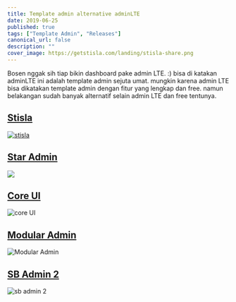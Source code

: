 ```yaml
---
title: Template admin alternative adminLTE
date: 2019-06-25
published: true
tags: ["Template Admin", "Releases"]
canonical_url: false
description: ""
cover_image: https://getstisla.com/landing/stisla-share.png
---
```


Bosen nggak sih tiap bikin dashboard pake admin LTE.  :) bisa di katakan adminLTE ini adalah template admin sejuta umat. mungkin karena admin LTE bisa dikatakan template admin dengan fitur yang lengkap dan free. namun belakangan sudah banyak alternatif selain admin LTE dan free tentunya.

## [Stisla](https://getstisla.com/)
[![stisla](https://getstisla.com/landing/stisla-share.png)](https://getstisla.com)  

## [Star Admin](https://github.com/BootstrapDash/StarAdmin-Free-Bootstrap-Admin-Template)
[![](https://github.com/BootstrapDash/StarAdmin-Free-Bootstrap-Admin-Template/raw/master/screenshot.jpg)](https://github.com/BootstrapDash/StarAdmin-Free-Bootstrap-Admin-Template)


## [Core UI](https://coreui.io/)
![core UI](https://coreui.io/assets/img/dark-layout.jpg)

## [Modular Admin](https://github.com/modularcode/modular-admin-html)
![Modular Admin](https://camo.githubusercontent.com/36adc811a092a08e34e3594b00afb4810d5707e9/687474703a2f2f6d6f64756c6172636f64652e6769746875622e696f2f6d6f64756c61722d61646d696e2d68746d6c2f6173736574732f64656d6f2e706e67)

## [SB Admin 2](https://startbootstrap.com/themes/sb-admin-2/)
![ sb admin 2](https://startbootstrap.com/assets/img/screenshots/themes/sb-admin-2.png)